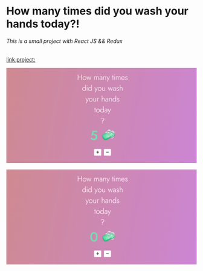 # How many times did you wash your hands today?!
###### This is a small project with React JS && Redux

[link project: ](https://simple-counter-redux.netlify.app/)

![Image layout1](https://github.com/filipamarta/simple-counter-redux/blob/master/src/img/capa_behance_simple-counter-redux_.png)


![Image layout2](https://github.com/filipamarta/simple-counter-redux/blob/master/src/img/capa_behance_simple-counter-redux.png)

